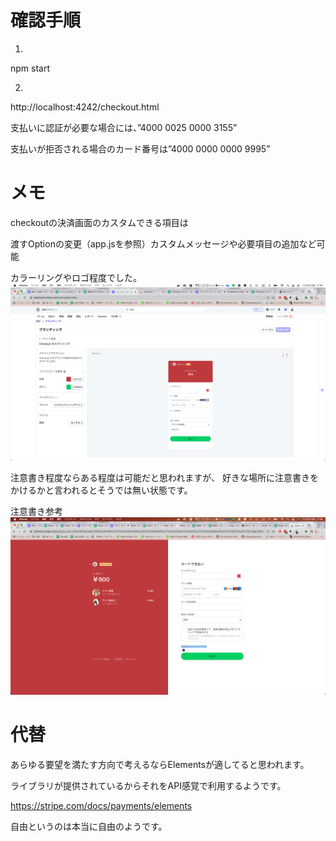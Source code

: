 # 確認手順

1.
npm start

2.
http://localhost:4242/checkout.html


支払いに認証が必要な場合には、”4000 0025 0000 3155”

支払いが拒否される場合のカード番号は”4000 0000 0000 9995”

# メモ

checkoutの決済画面のカスタムできる項目は

渡すOptionの変更（app.jsを参照）カスタムメッセージや必要項目の追加など可能

カラーリングやロゴ程度でした。
![設定画面](./%E3%82%B9%E3%82%AF%E3%83%AA%E3%83%BC%E3%83%B3%E3%82%B7%E3%83%A7%E3%83%83%E3%83%88%202022-11-25%2017.04.57.png)

注意書き程度ならある程度は可能だと思われますが、
好きな場所に注意書きをかけるかと言われるとそうでは無い状態です。

注意書き参考
![注意書き参考](./%E3%82%B9%E3%82%AF%E3%83%AA%E3%83%BC%E3%83%B3%E3%82%B7%E3%83%A7%E3%83%83%E3%83%88%202022-11-25%2017.46.13.png)


# 代替
あらゆる要望を満たす方向で考えるならElementsが適してると思われます。

ライブラリが提供されているからそれをAPI感覚で利用するようです。

https://stripe.com/docs/payments/elements

自由というのは本当に自由のようです。
